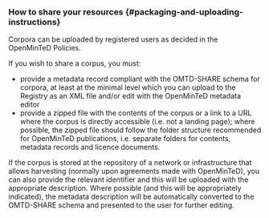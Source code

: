 ### How to share your resources {#packaging-and-uploading-instructions}

Corpora can be uploaded by registered users as decided in the OpenMinTeD Policies.

If you wish to share a corpus, you must:

*   provide a metadata record compliant with the OMTD-SHARE schema for corpora, at least at the minimal level which you can upload to the Registry as an XML file and/or edit with the OpenMinTeD metadata editor
*   provide a zipped file with the contents of the corpus or a link to a URL where the corpus is directly accessible (i.e. not a landing page); where possible, the zipped file should follow the folder structure recommended for OpenMinTeD publications, i.e. separate folders for contents, metadata records and licence documents.

If the corpus is stored at the repository of a network or infrastructure that allows harvesting (normally upon agreements made with OpenMinTeD), you can also provide the relevant identifier and this will be uploaded with the appropriate description. Where possible (and this will be appropriately indicated), the metadata description will be automatically converted to the OMTD-SHARE schema and presented to the user for further editing.

